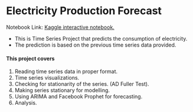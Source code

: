# Electricity Production Forecast

Notebook Link: <a href="https://www.kaggle.com/code/rudragujarathi/electric-production-eda-forecast/notebook"> Kaggle interactive notebook. </a>

* This is Time Series Project that predicts the consumption of electricity. 
* The prediction is based on the previous time series data provided.

#### This project covers
1. Reading time series data in proper format.
2. Time series visualizations.
3. Checking for stationarity of the series.  (AD Fuller Test).
4. Making series stationary for modelling.
5. Using ARIMA and Facebook Prophet for forecasting.
6. Analysis.
